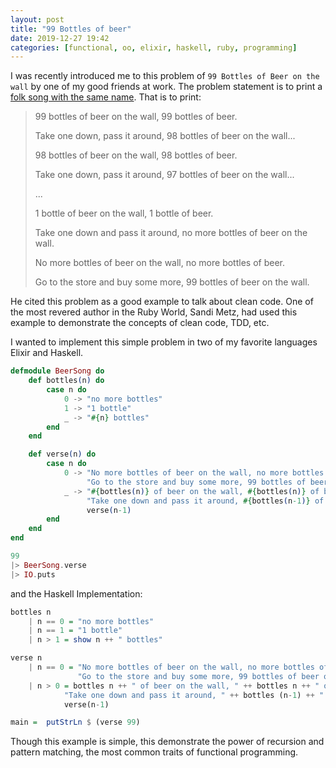 ```yaml
---
layout: post
title: "99 Bottles of beer"
date: 2019-12-27 19:42
categories: [functional, oo, elixir, haskell, ruby, programming]
---
```


I was recently introduced me to this problem of `99 Bottles of Beer on the wall` by one of my good friends at work. The problem statement is to print a [folk song with the same name](https://en.wikipedia.org/wiki/99_Bottles_of_Beer). That is to print:


> 99 bottles of beer on the wall, 99 bottles of beer.
>
> Take one down, pass it around, 98 bottles of beer on the wall...
>
>
> 98 bottles of beer on the wall, 98 bottles of beer.
>
> Take one down, pass it around, 97 bottles of beer on the wall...
>
> ...
>
> 1 bottle of beer on the wall, 1 bottle of beer.
>
> Take one down and pass it around, no more bottles of beer on the wall.
>
>
> No more bottles of beer on the wall, no more bottles of beer.
>
> Go to the store and buy some more, 99 bottles of beer on the wall.

He cited this problem as a good example to talk about clean code. One of the most revered author in the Ruby World, Sandi Metz, had used this example to demonstrate the concepts of clean code, TDD, etc. 

I wanted to implement this simple problem in two of my favorite languages Elixir and Haskell.

```elixir
defmodule BeerSong do
    def bottles(n) do
        case n do
            0 -> "no more bottles"
            1 -> "1 bottle"
            _ -> "#{n} bottles"
        end
    end

    def verse(n) do
        case n do
            0 -> "No more bottles of beer on the wall, no more bottles of beer. " <> 
                 "Go to the store and buy some more, 99 bottles of beer on the wall."
            _ -> "#{bottles(n)} of beer on the wall, #{bottles(n)} of beer. " <> 
                 "Take one down and pass it around, #{bottles(n-1)} of beer on the wall.\n" <> 
                 verse(n-1)
        end
    end
end

99 
|> BeerSong.verse 
|> IO.puts
```

and the Haskell Implementation:

```haskell
bottles n
    | n == 0 = "no more bottles"
    | n == 1 = "1 bottle"
    | n > 1 = show n ++ " bottles"

verse n
    | n == 0 = "No more bottles of beer on the wall, no more bottles of beer.\n" ++ 
               "Go to the store and buy some more, 99 bottles of beer on the wall."
    | n > 0 = bottles n ++ " of beer on the wall, " ++ bottles n ++ " of beer.\n" ++ 
            "Take one down and pass it around, " ++ bottles (n-1) ++ " of beer on the wall.\n" ++
            verse(n-1)

main =  putStrLn $ (verse 99)
```

Though this example is simple, this demonstrate the power of recursion and pattern matching, the most common traits of functional programming. 